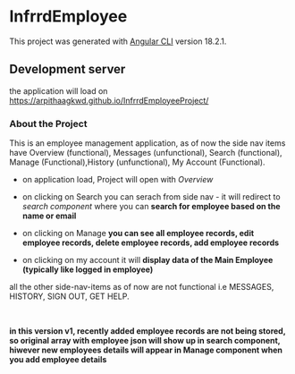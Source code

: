 # InfrrdEmployee

This project was generated with [Angular CLI](https://github.com/angular/angular-cli) version 18.2.1.

## Development server

the application will load on <a hreff="https://arpithaagkwd.github.io/InfrrdEmployeeProject/" target="_blank">https://arpithaagkwd.github.io/InfrrdEmployeeProject/<a>


<h3>About the Project</h3>

This is an employee management application, as of now the side nav items have Overview (functional), Messages (unfunctional), Search (functional), Manage (Functional),History (unfunctional), My Account (Functional).

- on application load, Project will open with <i>Overview</i>
  
- on clicking on Search you can serach from side nav - it will redirect to <i>search component</i> where you can <b>search for employee based on the name or email</b>

- on clicking on Manage <b>you can see all employee records, edit employee records, delete employee records, add employee records</b>

- on clicking on my account it will <b>display data of the Main Employee (typically like logged in employee)</b>

all the other side-nav-items as of now are not functional i.e MESSAGES, HISTORY, SIGN OUT, GET HELP.

<br>

<strong>in this version v1, recently added employee records are not being stored, so original array with employee json will show up in search component, hiwever new employees details will appear in Manage component when you add employee details</strong>
